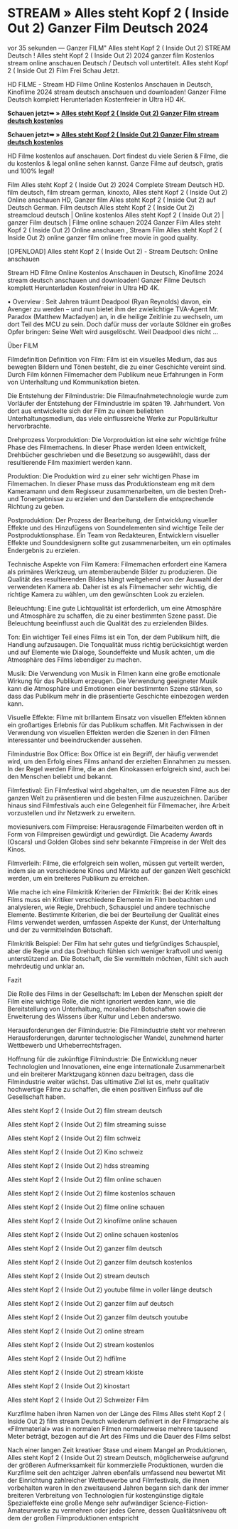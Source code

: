 # STREAM » Alles steht Kopf 2 ( Inside Out 2) Ganzer Film Deutsch 2024


vor 35 sekunden — Ganzer FILM" Alles steht Kopf 2 ( Inside Out 2) STREAM Deutsch ! Alles steht Kopf 2 ( Inside Out 2) 2024 ganzer film Kostenlos stream online anschauen Deutsch / Deutsch voll untertitelt. Alles steht Kopf 2 ( Inside Out 2) Film Frei Schau Jetzt.

HD FILME - Stream HD Filme Online Kostenlos Anschauen in Deutsch, Kinofilme 2024 stream deutsch anschauen und downloaden! Ganzer Filme Deutsch komplett Herunterladen Kostenfreier in Ultra HD 4K.

**Schauen jetzt➥ » [Alles steht Kopf 2 ( Inside Out 2) Ganzer Film stream deutsch kostenlos](https://is.gd/H3pLIq)**

**Schauen jetzt➥ » [Alles steht Kopf 2 ( Inside Out 2) Ganzer Film stream deutsch kostenlos](https://is.gd/H3pLIq)**

HD Filme kostenlos auf anschauen. Dort findest du viele Serien & Filme, die du kostenlos & legal online sehen kannst. Ganze Filme auf deutsch, gratis und 100% legal!

Film Alles steht Kopf 2 ( Inside Out 2) 2024 Complete Stream Deutsch HD. film deutsch, film stream german, kinoxto, Alles steht Kopf 2 ( Inside Out 2) Online anschauen HD, Ganzer film Alles steht Kopf 2 ( Inside Out 2) auf Deutsch German. Film deutsch Alles steht Kopf 2 ( Inside Out 2) streamcloud deutsch | Online kostenlos Alles steht Kopf 2 ( Inside Out 2) | ganzer Film deutsch | Filme online schauen 2024 Ganzer Film Alles steht Kopf 2 ( Inside Out 2) Online anschauen , Stream Film Alles steht Kopf 2 ( Inside Out 2) online ganzer film online free movie in good quality.

[OPENLOAD] Alles steht Kopf 2 ( Inside Out 2) - Stream Deutsch: Online anschauen

Stream HD Filme Online Kostenlos Anschauen in Deutsch, Kinofilme 2024 stream deutsch anschauen und downloaden! Ganzer Filme Deutsch komplett Herunterladen Kostenfreier in Ultra HD 4K.

• Overview : Seit Jahren träumt Deadpool (Ryan Reynolds) davon, ein Avenger zu werden – und nun bietet ihm der zwielichtige TVA-Agent Mr. Paradox (Matthew Macfadyen) an, in die heilige Zeitlinie zu wechseln, um dort Teil des MCU zu sein. Doch dafür muss der vorlaute Söldner ein großes Opfer bringen: Seine Welt wird ausgelöscht. Weil Deadpool dies nicht ...

Über FILM

Filmdefinition
Definition von Film: Film ist ein visuelles Medium, das aus bewegten Bildern und Tönen besteht, die zu einer Geschichte vereint sind. Durch Film können Filmemacher dem Publikum neue Erfahrungen in Form von Unterhaltung und Kommunikation bieten.

Die Entstehung der Filmindustrie: Die Filmaufnahmetechnologie wurde zum Vorläufer der Entstehung der Filmindustrie im späten 19. Jahrhundert. Von dort aus entwickelte sich der Film zu einem beliebten Unterhaltungsmedium, das viele einflussreiche Werke zur Populärkultur hervorbrachte.

Drehprozess
Vorproduktion: Die Vorproduktion ist eine sehr wichtige frühe Phase des Filmemachens. In dieser Phase werden Ideen entwickelt, Drehbücher geschrieben und die Besetzung so ausgewählt, dass der resultierende Film maximiert werden kann.

Produktion: Die Produktion wird zu einer sehr wichtigen Phase im Filmemachen. In dieser Phase muss das Produktionsteam eng mit dem Kameramann und dem Regisseur zusammenarbeiten, um die besten Dreh- und Tonergebnisse zu erzielen und den Darstellern die entsprechende Richtung zu geben.

Postproduktion: Der Prozess der Bearbeitung, der Entwicklung visueller Effekte und des Hinzufügens von Soundelementen sind wichtige Teile der Postproduktionsphase. Ein Team von Redakteuren, Entwicklern visueller Effekte und Sounddesignern sollte gut zusammenarbeiten, um ein optimales Endergebnis zu erzielen.

Technische Aspekte von Film
Kamera: Filmemachen erfordert eine Kamera als primäres Werkzeug, um atemberaubende Bilder zu produzieren. Die Qualität des resultierenden Bildes hängt weitgehend von der Auswahl der verwendeten Kamera ab. Daher ist es als Filmemacher sehr wichtig, die richtige Kamera zu wählen, um den gewünschten Look zu erzielen.

Beleuchtung: Eine gute Lichtqualität ist erforderlich, um eine Atmosphäre und Atmosphäre zu schaffen, die zu einer bestimmten Szene passt. Die Beleuchtung beeinflusst auch die Qualität des zu erzielenden Bildes.

Ton: Ein wichtiger Teil eines Films ist ein Ton, der dem Publikum hilft, die Handlung aufzusaugen. Die Tonqualität muss richtig berücksichtigt werden und auf Elemente wie Dialoge, Soundeffekte und Musik achten, um die Atmosphäre des Films lebendiger zu machen.

Musik: Die Verwendung von Musik in Filmen kann eine große emotionale Wirkung für das Publikum erzeugen. Die Verwendung geeigneter Musik kann die Atmosphäre und Emotionen einer bestimmten Szene stärken, so dass das Publikum mehr in die präsentierte Geschichte einbezogen werden kann.

Visuelle Effekte: Filme mit brillantem Einsatz von visuellen Effekten können ein großartiges Erlebnis für das Publikum schaffen. Mit Fachwissen in der Verwendung von visuellen Effekten werden die Szenen in den Filmen interessanter und beeindruckender aussehen.

Filmindustrie
Box Office: Box Office ist ein Begriff, der häufig verwendet wird, um den Erfolg eines Films anhand der erzielten Einnahmen zu messen. In der Regel werden Filme, die an den Kinokassen erfolgreich sind, auch bei den Menschen beliebt und bekannt.

Filmfestival: Ein Filmfestival wird abgehalten, um die neuesten Filme aus der ganzen Welt zu präsentieren und die besten Filme auszuzeichnen. Darüber hinaus sind Filmfestivals auch eine Gelegenheit für Filmemacher, ihre Arbeit vorzustellen und ihr Netzwerk zu erweitern.

moviesunivers.com Filmpreise: Herausragende Filmarbeiten werden oft in Form von Filmpreisen gewürdigt und gewürdigt. Die Academy Awards (Oscars) und Golden Globes sind sehr bekannte Filmpreise in der Welt des Kinos.

Filmverleih: Filme, die erfolgreich sein wollen, müssen gut verteilt werden, indem sie an verschiedene Kinos und Märkte auf der ganzen Welt geschickt werden, um ein breiteres Publikum zu erreichen.

Wie mache ich eine Filmkritik
Kriterien der Filmkritik: Bei der Kritik eines Films muss ein Kritiker verschiedene Elemente im Film beobachten und analysieren, wie Regie, Drehbuch, Schauspiel und andere technische Elemente. Bestimmte Kriterien, die bei der Beurteilung der Qualität eines Films verwendet werden, umfassen Aspekte der Kunst, der Unterhaltung und der zu vermittelnden Botschaft.

Filmkritik Beispiel: Der Film hat sehr gutes und tiefgründiges Schauspiel, aber die Regie und das Drehbuch fühlen sich weniger kraftvoll und wenig unterstützend an. Die Botschaft, die Sie vermitteln möchten, fühlt sich auch mehrdeutig und unklar an.

Fazit

Die Rolle des Films in der Gesellschaft: Im Leben der Menschen spielt der Film eine wichtige Rolle, die nicht ignoriert werden kann, wie die Bereitstellung von Unterhaltung, moralischen Botschaften sowie die Erweiterung des Wissens über Kultur und Leben anderswo.

Herausforderungen der Filmindustrie: Die Filmindustrie steht vor mehreren Herausforderungen, darunter technologischer Wandel, zunehmend harter Wettbewerb und Urheberrechtsfragen.

Hoffnung für die zukünftige Filmindustrie: Die Entwicklung neuer Technologien und Innovationen, eine enge internationale Zusammenarbeit und ein breiterer Marktzugang können dazu beitragen, dass die Filmindustrie weiter wächst. Das ultimative Ziel ist es, mehr qualitativ hochwertige Filme zu schaffen, die einen positiven Einfluss auf die Gesellschaft haben.

Alles steht Kopf 2 ( Inside Out 2) film stream deutsch

Alles steht Kopf 2 ( Inside Out 2) film streaming suisse

Alles steht Kopf 2 ( Inside Out 2) film schweiz

Alles steht Kopf 2 ( Inside Out 2) Kino schweiz

Alles steht Kopf 2 ( Inside Out 2) hdss streaming

Alles steht Kopf 2 ( Inside Out 2) film online schauen

Alles steht Kopf 2 ( Inside Out 2) filme kostenlos schauen

Alles steht Kopf 2 ( Inside Out 2) filme online schauen

Alles steht Kopf 2 ( Inside Out 2) kinofilme online schauen

Alles steht Kopf 2 ( Inside Out 2) online schauen kostenlos

Alles steht Kopf 2 ( Inside Out 2) ganzer film deutsch

Alles steht Kopf 2 ( Inside Out 2) ganzer film deutsch kostenlos

Alles steht Kopf 2 ( Inside Out 2) stream deutsch

Alles steht Kopf 2 ( Inside Out 2) youtube filme in voller länge deutsch

Alles steht Kopf 2 ( Inside Out 2) ganzer film auf deutsch

Alles steht Kopf 2 ( Inside Out 2) ganzer film deutsch youtube

Alles steht Kopf 2 ( Inside Out 2) online stream

Alles steht Kopf 2 ( Inside Out 2) stream kostenlos

Alles steht Kopf 2 ( Inside Out 2) hdfilme

Alles steht Kopf 2 ( Inside Out 2) stream kkiste

Alles steht Kopf 2 ( Inside Out 2) kinostart

Alles steht Kopf 2 ( Inside Out 2) Schweizer Film

Kurzfilme haben ihren Namen von der Länge des Films Alles steht Kopf 2 ( Inside Out 2) film stream Deutsch wiederum definiert in der Filmsprache als «Filmmaterial» was in normalen Filmen normalerweise mehrere tausend Meter beträgt, bezogen auf die Art des Films und die Dauer des Films selbst

Nach einer langen Zeit kreativer Stase und einem Mangel an Produktionen, Alles steht Kopf 2 ( Inside Out 2) stream Deutsch, möglicherweise aufgrund der größeren Aufmerksamkeit für kommerzielle Produktionen, wurden die Kurzfilme seit den achtziger Jahren ebenfalls umfassend neu bewertet Mit der Einrichtung zahlreicher Wettbewerbe und Filmfestivals, die ihnen vorbehalten waren In den zweitausend Jahren begann sich dank der immer breiteren Verbreitung von Technologien für kostengünstige digitale Spezialeffekte eine große Menge sehr aufwändiger Science-Fiction-Amateurwerke zu vermehren oder jedes Genre, dessen Qualitätsniveau oft dem der großen Filmproduktionen entspricht
